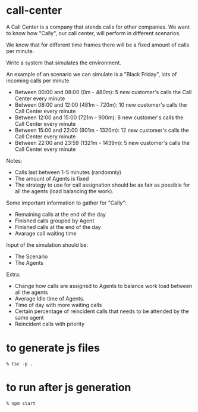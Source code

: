 # call-center

A Call Center is a company that atends calls for other companies.
We want to know how "Cally", our call center, will perform in different scenarios.
      
We know that for different time frames there will be a fixed amount of calls per minute.


Write a system that simulates the environment.

An example of an scenario we can simulate is a "Black Friday", lots of incoming calls per minute
- Between 00:00 and 08:00 (0m - 480m): 5 new customer's calls the Call Center every minute
- Between 08:00 and 12:00 (481m - 720m): 10 new customer's calls the Call Center every minute
- Between 12:00 and 15:00 (721m - 900m): 8 new customer's calls the Call Center every minute
- Between 15:00 and 22:00 (901m - 1320m): 12 new customer's calls the Call Center every minute
- Between 22:00 and 23:59 (1321m - 1439m): 5 new customer's calls the Call Center every minute

Notes:
- Calls last between 1-5 minutes (randomnly)
- The amount of Agents is fixed
- The strategy to use for call assignation should be as fair as possible for all the agents (load balancing the work).

Some important information to gather for "Cally":
- Remaining calls at the end of the day
- Finished calls grouped by Agent
- Finished calls at the end of the day
- Avarage call waiting time
     
Input of the simulation should be:
- The Scenario
- The Agents

Extra:
- Change how calls are assigned to Agents to balance work load between all the agents
- Average Idle time of Agents.
- Time of day with more waiting calls
- Certain percentage of reincident calls that needs to be attended by the same agent
- Reincident calls with priority

# to generate js files
` % tsc -p . `
# to run after js generation
` % npm start `
    